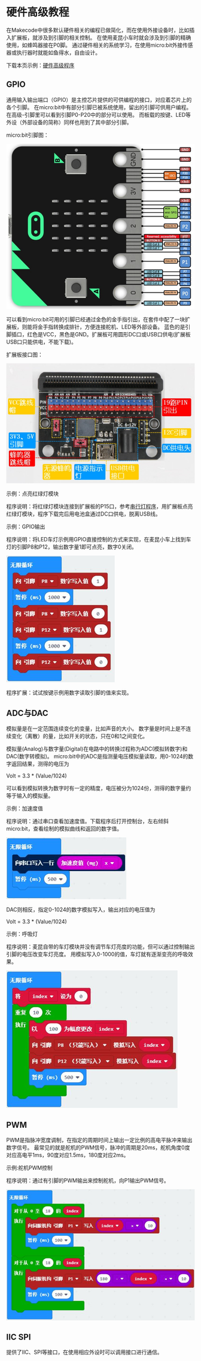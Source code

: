 # 硬件高级教程

在Makecode中很多默认硬件相关的编程已做简化，而在使用外接设备时，比如插入扩展板，就涉及到引脚的相关控制。
在使用麦昆小车时就会涉及到引脚的精确使用，如蜂鸣器接在P0脚。
通过硬件相关的系统学习，在使用micro:bit外接传感器或执行器时就能如鱼得水，自由设计。

下载本页示例：[硬件高级程序](https://github.com/mu-opensource/Morpx-docs/raw/master/SelfDriving/SelfDriving_MakeCode/sources/hardware.zip)

## GPIO

通用输入输出端口（GPIO）是主控芯片提供的可供编程的接口，对应着芯片上的各个引脚。
在micro:bit中有部分引脚已被系统使用，留出的引脚可供用户编程。在高级-引脚里可以看到引脚P0-P20中的部分可以使用。
而板载的按键、LED等外设（外部设备的简称）同样也用到了其中部分引脚。

micro:bit引脚图：

![](./images/hardware/microbit_pinout.jpg)

可以看到micro:bit可用的引脚已经通过金色的金手指引出，在套件中配了一块扩展板，则能将金手指转换成排针，方便连接舵机、LED等外部设备。
蓝色的是引脚插口，红色是VCC，黑色是GND。扩展板可用圆形DC口或USB口供电(扩展板USB口只能供电，不能下载)。

扩展板接口图：

![](./images/hardware/IObit_front.jpg)

示例：点亮红绿灯模块

程序说明：将红绿灯模块连接到扩展板的P15口，参考[串行灯程序](https://morpx-docs.readthedocs.io/zh_CN/latest/SelfDriving/SelfDriving_MakeCode/SelfDriving_MakeCode_actuator.html#id5)，用扩展板点亮红绿灯模块，程序下载完后用电池盒通过DC口供电，脱离USB线。

示例：GPIO输出

程序说明：将LED车灯示例用GPIO直接控制的方式来实现，在麦昆小车上找到车灯的引脚P8和P12，输出数字量1即可点亮，数字0关闭。

![](./images/hardware/GPIOOutput.jpg)

程序扩展：试试按键示例用数字读取引脚的值来实现。

## ADC与DAC

模拟量是在一定范围连续变化的变量，比如声音的大小。
数字量是时间上是不连续变化（离散）的量，比如开关的状态，只在0和1之间变化。

模拟量(Analog)与数字量(Digital)在电路中的转换过程称为ADC(模拟转数字)和DAC(数字转模拟)。
micro:bit中的ADC是指测量电压模拟量读取，用0-1024的数字返回结果，测得的电压为 

Volt = 3.3 * (Value/1024)

可以看到模拟转换为数字时有一定的精度，电压被分为1024份，测得的数字量约等于输入的模拟量。

示例：加速度值

程序说明：通过串口查看加速度值。下载程序后打开控制台，左右倾斜micro:bit，查看绘制的模拟曲线和返回的数字值。

![](./images/hardware/GPIOADC.jpg)

DAC则相反，指定0-1024的数字模拟写入，输出对应的电压值为

Volt = 3.3 * (Value/1024)

示例：呼吸灯

程序说明：麦昆自带的车灯模块并没有调节车灯亮度的功能，但可以通过控制输出引脚的电压改变车灯亮度。
用模拟写入0-1000的值，车灯就有逐渐变亮的呼吸效果。

![](./images/hardware/GPIODAC.jpg)

## PWM

PWM是指脉冲宽度调制，在指定的周期时间上输出一定比例的高电平脉冲来输出数字信号。
最常见的就是舵机的PWM信号，脉冲的周期是20ms，舵机角度0度对应高电平1ms，90度对应1.5ms，180度对应2ms。

示例:舵机PWM控制

程序说明：通过有引脚的PWM输出来控制舵机，向P1输出PWM信号。

![](./images/hardware/GPIOPWM.jpg)

## IIC SPI

提供了IIC、SPI等接口，在使用相应外设时可以调用接口进行通信。
